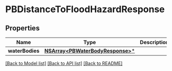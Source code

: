 # PBDistanceToFloodHazardResponse

## Properties
Name | Type | Description | Notes
------------ | ------------- | ------------- | -------------
**waterBodies** | [**NSArray&lt;PBWaterBodyResponse&gt;***](PBWaterBodyResponse.md) |  | [optional] 

[[Back to Model list]](../README.md#documentation-for-models) [[Back to API list]](../README.md#documentation-for-api-endpoints) [[Back to README]](../README.md)


